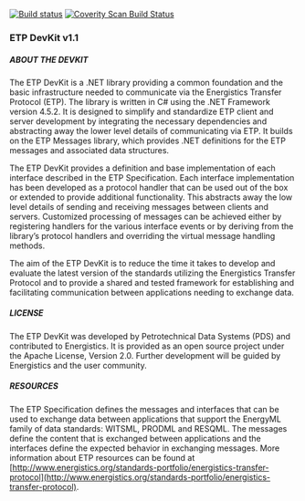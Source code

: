 [![Build status](https://ci.appveyor.com/api/projects/status/g6ajypuytusux14q?svg=true)](https://ci.appveyor.com/project/PDS/etp-devkit)
[![Coverity Scan Build Status](https://scan.coverity.com/projects/18116/badge.svg)](https://scan.coverity.com/projects/pds-technology-etp-devkit)

### ETP DevKit v1.1

##### ABOUT THE DEVKIT

The ETP DevKit is a .NET library providing a common foundation and the basic infrastructure needed to communicate via the Energistics Transfer Protocol (ETP).  The library is written in C# using the .NET Framework version 4.5.2.  It is designed to simplify and standardize ETP client and server development by integrating the necessary dependencies and abstracting away the lower level details of communicating via ETP.  It builds on the ETP Messages library, which provides .NET definitions for the ETP messages and associated data structures.

The ETP DevKit provides a definition and base implementation of each interface described in the ETP Specification.  Each interface implementation has been developed as a protocol handler that can be used out of the box or extended to provide additional functionality.  This abstracts away the low level details of sending and receiving messages between clients and servers.  Customized processing of messages can be achieved either by registering handlers for the various interface events or by deriving from the library’s protocol handlers and overriding the virtual message handling methods.

The aim of the ETP DevKit is to reduce the time it takes to develop and evaluate the latest version of the standards utilizing the Energistics Transfer Protocol and to provide a shared and tested framework for establishing and facilitating communication between applications needing to exchange data.

##### LICENSE

The ETP DevKit was developed by Petrotechnical Data Systems (PDS) and contributed to Energistics.  It is provided as an open source project under the Apache License, Version 2.0.  Further development will be guided by Energistics and the user community.

##### RESOURCES

The ETP Specification defines the messages and interfaces that can be used to exchange data between applications that support the EnergyML family of data standards: WITSML, PRODML and RESQML.  The messages define the content that is exchanged between applications and the interfaces define the expected behavior in exchanging messages.  More information about ETP resources can be found at [http://www.energistics.org/standards-portfolio/energistics-transfer-protocol](http://www.energistics.org/standards-portfolio/energistics-transfer-protocol).